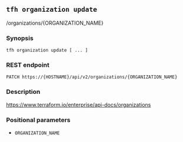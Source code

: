 ## `tfh organization update`

/organizations/{ORGANIZATION_NAME}

### Synopsis

    tfh organization update [ ... ]

### REST endpoint

    PATCH https://{HOSTNAME}/api/v2/organizations/{ORGANIZATION_NAME}

### Description

https://www.terraform.io/enterprise/api-docs/organizations

### Positional parameters

* `ORGANIZATION_NAME`

